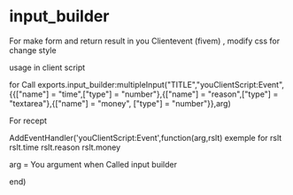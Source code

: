 # input_builder
For make form and return result in you Clientevent (fivem) , modify css for change style


usage in client script

for Call
    exports.input_builder:multipleInput("TITLE","youClientScript:Event",{{["name"] = "time",["type"] = "number"},{["name"] = "reason",["type"] = "textarea"},{["name"] = "money", ["type"] = "number"}},arg)
    
For recept

AddEventHandler('youClientScript:Event',function(arg,rslt)
exemple for rslt
rslt.time
rslt.reason
rslt.money

arg = You argument when Called input builder
	
end)

